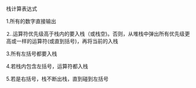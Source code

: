 栈计算表达式

1.所有的数字直接输出

⒉.运算符优先级高于栈内的要入栈（或栈空)。否则，从堆栈中弹出所有优先级更高或一样的运算符(或直到括号)，再将当前的入栈

3.所有左括号都要入栈

4.若栈内包含左括号，运算符都入栈

5.若是右括号，栈不断出栈，直到碰到左括号